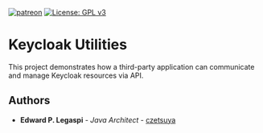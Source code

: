[![patreon](https://c5.patreon.com/external/logo/become_a_patron_button.png)](https://www.patreon.com/bePatron?u=12280211)
[![License: GPL v3](https://img.shields.io/badge/License-GPLv3-blue.svg)](https://www.gnu.org/licenses/gpl-3.0)

# Keycloak Utilities

This project demonstrates how a third-party application can communicate and manage Keycloak resources via API.

## Authors

 * **Edward P. Legaspi** - *Java Architect* - [czetsuya](https://github.com/czetsuya)
